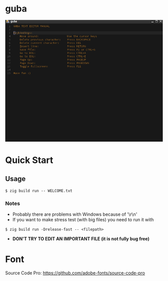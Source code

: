 # guba

![](screenshots/1.png)

# Quick Start 

## Usage

```console
$ zig build run -- WELCOME.txt
```

### Notes
 * Probably there are problems with Windows because of '\r\n'
 * If you want to make stress test (with big files) you need to run it with 
 ```console
 $ zig build run -Drelease-fast -- <filepath>
 ```
 * **DON'T TRY TO EDIT AN IMPORTANT FILE (it is not fully bug free)**

# Font

Source Code Pro: https://github.com/adobe-fonts/source-code-pro
